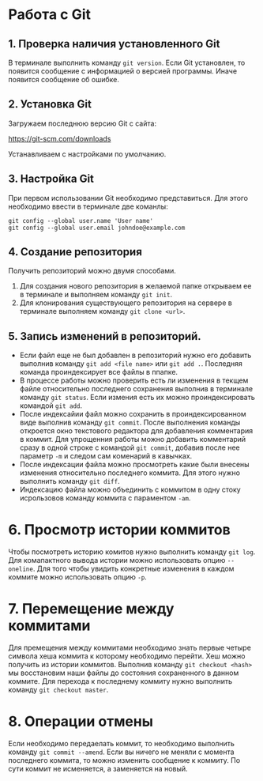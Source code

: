 # Работа с Git

## 1. Проверка наличия установленного Git
В терминале выполнить команду `git version`. Если Git установлен, то появится сообщение с информацией о версией программы. Иначе появится сообщение об ошибке.

## 2. Установка Git
Загружаем последнюю версию Git с сайта:

https://git-scm.com/downloads 

Устанавливаем с настройками по умолчанию.

## 3. Настройка Git
При первом использовании Git необходимо представиться. Для этого необходимо ввести в терминале две команлы:
```
git config --global user.name 'User name'
git config --global user.email johndoe@example.com
```

## 4. Создание репозитория
Получить репозиторий можно двумя способами.
1. Для создания нового репозитория в желаемой папке открываем ее в терминале и выполняем команду `git init`.
1. Для клонирования существующего репозитория на сервере в терминале выполняем команду `git clone <url>`.

## 5. Запись изменений в репозиторий.
 * Если файл еще не был добавлен в репозиторий нужно его добавить выполнив команду `git add <file name>` или `git add .`. Последняя команда проиндексирует все файлы в ппапке. 
 * В процессе работы можно проверить есть ли изменения в текщем файле относительно последнего сохранения выполнив в терминале команду `git status`. Если измения есть их можно проиндексировать командой `git add`. 
 * После индексайии файл можно сохранить в проиндексированном виде выполнив команду `git commit`. После выполнения команды откроется окно текстового редактора для добавления комментария в коммит. Для упрощенния работы можно добавить комментарий сразу в одной строке с командой `git commit`, добавив после нее параметр `-m` и следом сам коменарий в кавычках.
 * После индексации файла можно просмотреть какие были внесены изменения относительно последнего коммита. Для этого нужно выполнить команду `git diff`.
 * Индексацию файла можно объединить с коммитом в одну стоку исрользовов команду коммита с параментом `-am`.

 # 6. Просмотр истории коммитов
 Чтобы посмотреть историю комитов нужно выполнить команду `git log`. Для комапактного вывода истории можно использовать опцию `--oneline`. Для того чтобы увидить конкретные изменения в каждом коммите можно использовать опцию `-p`.

 # 7. Перемещение между коммитами
 Для премещения между коммитами необходимо знать первые четыре символа хеша коммита к которому необходимо перейти. Хеш можно получить из истории коммитов. Выполнив команду `git checkout <hash>` мы восстановим наши файлы до состояния сохраненного в данном коммите. Для перехода к последнему коммиту нужно выполнить команду `git checkout master`.

 # 8. Операции отмены
 Если необходимо передаелать коммит, то необходимо выполнить команду `git commit --amend`. Если вы ничего не меняли с момента последнего коммита, то можно изменить сообщение к коммиту. По сути коммит не исменяется, а заменяется на новый.   